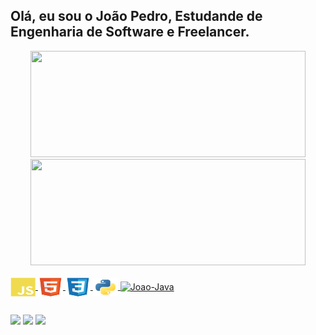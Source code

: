 ## Olá, eu sou o João Pedro, Estudande de Engenharia de Software e Freelancer.

<div align="center">
  <a href="https://github.com/Joao-Messias">
  <img height="170em" width="440" src="https://github-readme-stats.vercel.app/api?username=Joao-Messias&show_icons=true&theme=dark&include_all_commits=true&count_private=true"/>
  <img height="170em" width="440" src="https://github-readme-stats.vercel.app/api/top-langs/?username=Joao-Messias&layout=compact&langs_count=7&theme=dark"/>
</div>

<div style="display: inline_block"><br>
  <img align="center" alt="Joao-Js" height="30" width="40" src="https://raw.githubusercontent.com/devicons/devicon/master/icons/javascript/javascript-plain.svg">
  <img align="center" alt="Joao-HTML" height="30" width="40" src="https://raw.githubusercontent.com/devicons/devicon/master/icons/html5/html5-original.svg">
  <img align="center" alt="Joao-CSS" height="30" width="40" src="https://raw.githubusercontent.com/devicons/devicon/master/icons/css3/css3-original.svg">
  <img align="center" alt="Joao-Python" height="30" width="40" src="https://raw.githubusercontent.com/devicons/devicon/master/icons/python/python-original.svg">
  <img align="center" alt="Joao-Java" Height="30" width="40" src="https://cdn.jsdelivr.net/gh/devicons/devicon/icons/java/java-original-wordmark.svg">
</div>

##
  <div>
  <a href="https://www.instagram.com/_dino33/" target="_blank"><img src="https://img.shields.io/badge/-Instagram-%23E4405F?style=for-the-badge&logo=instagram&logoColor=white" target="_blank"></a>
  <a href = "mailto:dev.joaopedromessias@gmail.com"><img src="https://img.shields.io/badge/-Gmail-%23333?style=for-the-badge&logo=gmail&logoColor=white" target="_blank"></a>
  <a href="https://www.linkedin.com/in/joão-pedro-meira-messias/" target="_blank"><img src="https://img.shields.io/badge/-LinkedIn-%230077B5?style=for-the-badge&logo=linkedin&logoColor=white" target="_blank"></a> 
 
